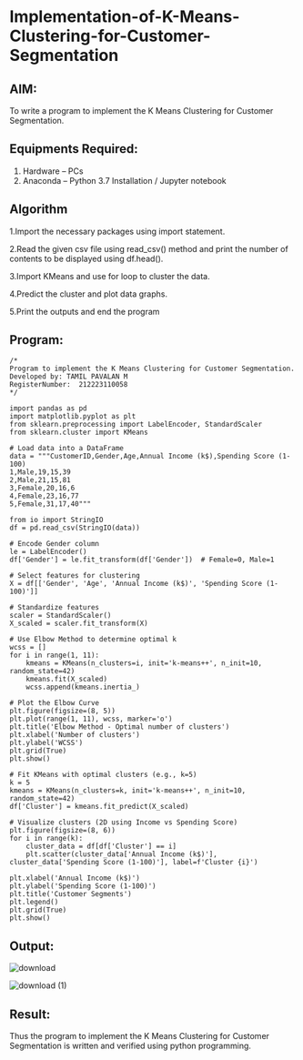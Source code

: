 # Implementation-of-K-Means-Clustering-for-Customer-Segmentation

## AIM:
To write a program to implement the K Means Clustering for Customer Segmentation.

## Equipments Required:
1. Hardware – PCs
2. Anaconda – Python 3.7 Installation / Jupyter notebook

## Algorithm

1.Import the necessary packages using import statement.

2.Read the given csv file using read_csv() method and print the number of contents to be displayed using df.head().

3.Import KMeans and use for loop to cluster the data.

4.Predict the cluster and plot data graphs.

5.Print the outputs and end the program 

## Program:
```
/*
Program to implement the K Means Clustering for Customer Segmentation.
Developed by: TAMIL PAVALAN M
RegisterNumber:  212223110058
*/

import pandas as pd
import matplotlib.pyplot as plt
from sklearn.preprocessing import LabelEncoder, StandardScaler
from sklearn.cluster import KMeans

# Load data into a DataFrame
data = """CustomerID,Gender,Age,Annual Income (k$),Spending Score (1-100)
1,Male,19,15,39
2,Male,21,15,81
3,Female,20,16,6
4,Female,23,16,77
5,Female,31,17,40"""

from io import StringIO
df = pd.read_csv(StringIO(data))

# Encode Gender column
le = LabelEncoder()
df['Gender'] = le.fit_transform(df['Gender'])  # Female=0, Male=1

# Select features for clustering
X = df[['Gender', 'Age', 'Annual Income (k$)', 'Spending Score (1-100)']]

# Standardize features
scaler = StandardScaler()
X_scaled = scaler.fit_transform(X)

# Use Elbow Method to determine optimal k
wcss = []
for i in range(1, 11):
    kmeans = KMeans(n_clusters=i, init='k-means++', n_init=10, random_state=42)
    kmeans.fit(X_scaled)
    wcss.append(kmeans.inertia_)

# Plot the Elbow Curve
plt.figure(figsize=(8, 5))
plt.plot(range(1, 11), wcss, marker='o')
plt.title('Elbow Method - Optimal number of clusters')
plt.xlabel('Number of clusters')
plt.ylabel('WCSS')
plt.grid(True)
plt.show()

# Fit KMeans with optimal clusters (e.g., k=5)
k = 5
kmeans = KMeans(n_clusters=k, init='k-means++', n_init=10, random_state=42)
df['Cluster'] = kmeans.fit_predict(X_scaled)

# Visualize clusters (2D using Income vs Spending Score)
plt.figure(figsize=(8, 6))
for i in range(k):
    cluster_data = df[df['Cluster'] == i]
    plt.scatter(cluster_data['Annual Income (k$)'], cluster_data['Spending Score (1-100)'], label=f'Cluster {i}')

plt.xlabel('Annual Income (k$)')
plt.ylabel('Spending Score (1-100)')
plt.title('Customer Segments')
plt.legend()
plt.grid(True)
plt.show()

```

## Output:

![download](https://github.com/user-attachments/assets/a59f3940-53a4-4d89-949a-5d8379524c68)

![download (1)](https://github.com/user-attachments/assets/c9fcec90-2756-4a45-aaff-af89ffc8722c)


## Result:
Thus the program to implement the K Means Clustering for Customer Segmentation is written and verified using python programming.
